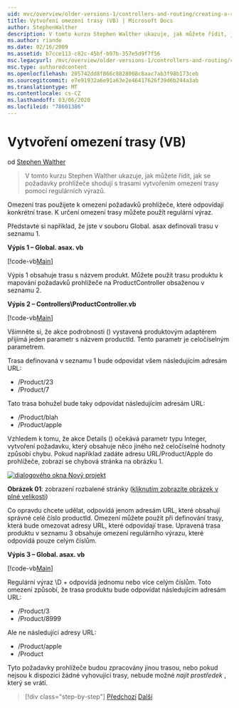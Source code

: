 ```yaml
---
uid: mvc/overview/older-versions-1/controllers-and-routing/creating-a-route-constraint-vb
title: Vytvoření omezení trasy (VB) | Microsoft Docs
author: StephenWalther
description: V tomto kurzu Stephen Walther ukazuje, jak můžete řídit, jak se požadavky prohlížeče shodují s trasami vytvořením omezení trasy pomocí regulárních výrazů.
ms.author: riande
ms.date: 02/16/2009
ms.assetid: b7cce113-c82c-45bf-b97b-357e5d9f7f56
msc.legacyurl: /mvc/overview/older-versions-1/controllers-and-routing/creating-a-route-constraint-vb
msc.type: authoredcontent
ms.openlocfilehash: 205742dd8f866c8828008c8aac7ab3f98b173ceb
ms.sourcegitcommit: e7e91932a6e91a63e2e46417626f39d6b244a3ab
ms.translationtype: MT
ms.contentlocale: cs-CZ
ms.lasthandoff: 03/06/2020
ms.locfileid: "78601386"
---
```

# <a name="creating-a-route-constraint-vb"></a>Vytvoření omezení trasy (VB)

od [Stephen Walther](https://github.com/StephenWalther)

> V tomto kurzu Stephen Walther ukazuje, jak můžete řídit, jak se požadavky prohlížeče shodují s trasami vytvořením omezení trasy pomocí regulárních výrazů.

Omezení tras použijete k omezení požadavků prohlížeče, které odpovídají konkrétní trase. K určení omezení trasy můžete použít regulární výraz.

Představte si například, že jste v souboru Global. asax definovali trasu v seznamu 1.

**Výpis 1 – Global. asax. vb**

[!code-vb[Main](creating-a-route-constraint-vb/samples/sample1.vb)]

Výpis 1 obsahuje trasu s názvem produkt. Můžete použít trasu produktu k mapování požadavků prohlížeče na ProductController obsaženou v seznamu 2.

**Výpis 2 – Controllers\ProductController.vb**

[!code-vb[Main](creating-a-route-constraint-vb/samples/sample2.vb)]

Všimněte si, že akce podrobnosti () vystavená produktovým adaptérem přijímá jeden parametr s názvem productId. Tento parametr je celočíselným parametrem.

Trasa definovaná v seznamu 1 bude odpovídat všem následujícím adresám URL:

- /Product/23
- /Product/7

Tato trasa bohužel bude taky odpovídat následujícím adresám URL:

- /Product/blah
- /Product/apple

Vzhledem k tomu, že akce Details () očekává parametr typu Integer, vytvoření požadavku, který obsahuje něco jiného než celočíselné hodnoty způsobí chybu. Pokud například zadáte adresu URL/Product/Apple do prohlížeče, zobrazí se chybová stránka na obrázku 1.

[![dialogového okna Nový projekt](creating-a-route-constraint-vb/_static/image1.jpg)](creating-a-route-constraint-vb/_static/image1.png)

**Obrázek 01**: zobrazení rozbalené stránky ([kliknutím zobrazíte obrázek v plné velikosti](creating-a-route-constraint-vb/_static/image2.png))

Co opravdu chcete udělat, odpovídá jenom adresám URL, které obsahují správné celé číslo productId. Omezení můžete použít při definování trasy, která bude omezovat adresy URL, které odpovídají trase. Upravená trasa produktu v seznamu 3 obsahuje omezení regulárního výrazu, které odpovídá pouze celým číslům.

**Výpis 3 – Global. asax. vb**

[!code-vb[Main](creating-a-route-constraint-vb/samples/sample3.vb)]

Regulární výraz \D + odpovídá jednomu nebo více celým číslům. Toto omezení způsobí, že trasa produktu bude odpovídat následujícím adresám URL:

- /Product/3
- /Product/8999

Ale ne následující adresy URL:

- /Product/apple
- /Product

Tyto požadavky prohlížeče budou zpracovány jinou trasou, nebo pokud nejsou k dispozici žádné vyhovující trasy, nebude možné *najít prostředek* , který se vrátí.

> [!div class="step-by-step"]
> [Předchozí](creating-custom-routes-vb.md)
> [Další](creating-a-custom-route-constraint-vb.md)
